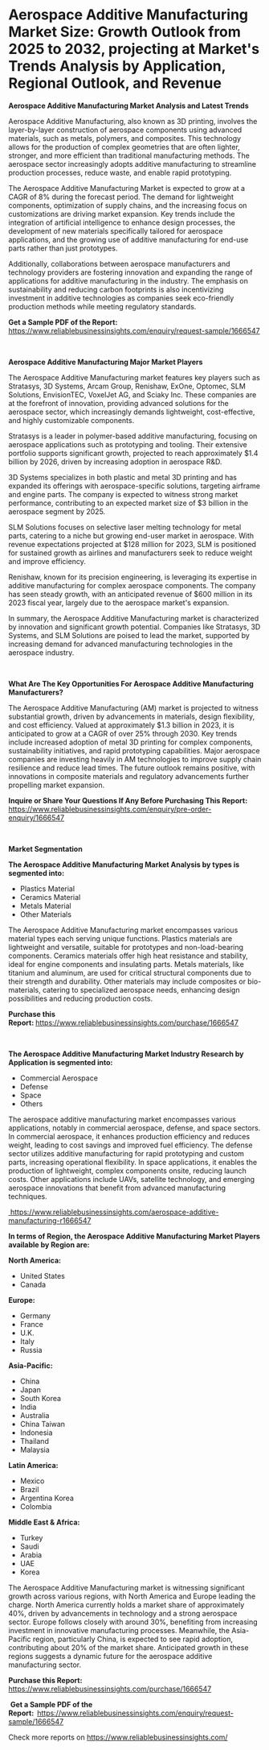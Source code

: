 <p><h1>Aerospace Additive Manufacturing Market Size: Growth Outlook from 2025 to 2032, projecting at Market's Trends Analysis by Application, Regional Outlook, and Revenue</h1></p><p><strong>Aerospace Additive Manufacturing Market Analysis and Latest Trends</strong></p>
<p><p>Aerospace Additive Manufacturing, also known as 3D printing, involves the layer-by-layer construction of aerospace components using advanced materials, such as metals, polymers, and composites. This technology allows for the production of complex geometries that are often lighter, stronger, and more efficient than traditional manufacturing methods. The aerospace sector increasingly adopts additive manufacturing to streamline production processes, reduce waste, and enable rapid prototyping.</p><p>The Aerospace Additive Manufacturing Market is expected to grow at a CAGR of 8% during the forecast period. The demand for lightweight components, optimization of supply chains, and the increasing focus on customizations are driving market expansion. Key trends include the integration of artificial intelligence to enhance design processes, the development of new materials specifically tailored for aerospace applications, and the growing use of additive manufacturing for end-use parts rather than just prototypes.</p><p>Additionally, collaborations between aerospace manufacturers and technology providers are fostering innovation and expanding the range of applications for additive manufacturing in the industry. The emphasis on sustainability and reducing carbon footprints is also incentivizing investment in additive technologies as companies seek eco-friendly production methods while meeting regulatory standards.</p></p>
<p><strong>Get a Sample PDF of the Report:&nbsp;</strong> <a href="https://www.reliablebusinessinsights.com/enquiry/request-sample/1666547?utm_campaign=2255&utm_medium=2&utm_source=Github&utm_content=ia&utm_term=06032025&utm_id=aerospace-additive-manufacturing">https://www.reliablebusinessinsights.com/enquiry/request-sample/1666547</a></p>
<p>&nbsp;</p>
<p><strong>Aerospace Additive Manufacturing Major Market Players</strong></p>
<p><p>The Aerospace Additive Manufacturing market features key players such as Stratasys, 3D Systems, Arcam Group, Renishaw, ExOne, Optomec, SLM Solutions, EnvisionTEC, VoxelJet AG, and Sciaky Inc. These companies are at the forefront of innovation, providing advanced solutions for the aerospace sector, which increasingly demands lightweight, cost-effective, and highly customizable components.</p><p>Stratasys is a leader in polymer-based additive manufacturing, focusing on aerospace applications such as prototyping and tooling. Their extensive portfolio supports significant growth, projected to reach approximately $1.4 billion by 2026, driven by increasing adoption in aerospace R&D.</p><p>3D Systems specializes in both plastic and metal 3D printing and has expanded its offerings with aerospace-specific solutions, targeting airframe and engine parts. The company is expected to witness strong market performance, contributing to an expected market size of $3 billion in the aerospace segment by 2025.</p><p>SLM Solutions focuses on selective laser melting technology for metal parts, catering to a niche but growing end-user market in aerospace. With revenue expectations projected at $128 million for 2023, SLM is positioned for sustained growth as airlines and manufacturers seek to reduce weight and improve efficiency.</p><p>Renishaw, known for its precision engineering, is leveraging its expertise in additive manufacturing for complex aerospace components. The company has seen steady growth, with an anticipated revenue of $600 million in its 2023 fiscal year, largely due to the aerospace market's expansion.</p><p>In summary, the Aerospace Additive Manufacturing market is characterized by innovation and significant growth potential. Companies like Stratasys, 3D Systems, and SLM Solutions are poised to lead the market, supported by increasing demand for advanced manufacturing technologies in the aerospace industry.</p></p>
<p>&nbsp;</p>
<p><strong>What Are The Key Opportunities For Aerospace Additive Manufacturing Manufacturers?</strong></p>
<p><p>The Aerospace Additive Manufacturing (AM) market is projected to witness substantial growth, driven by advancements in materials, design flexibility, and cost efficiency. Valued at approximately $1.3 billion in 2023, it is anticipated to grow at a CAGR of over 25% through 2030. Key trends include increased adoption of metal 3D printing for complex components, sustainability initiatives, and rapid prototyping capabilities. Major aerospace companies are investing heavily in AM technologies to improve supply chain resilience and reduce lead times. The future outlook remains positive, with innovations in composite materials and regulatory advancements further propelling market expansion.</p></p>
<p><strong>Inquire or Share Your Questions If Any Before Purchasing This Report:</strong> <a href="https://www.reliablebusinessinsights.com/enquiry/pre-order-enquiry/1666547?utm_campaign=2255&utm_medium=2&utm_source=Github&utm_content=ia&utm_term=06032025&utm_id=aerospace-additive-manufacturing">https://www.reliablebusinessinsights.com/enquiry/pre-order-enquiry/1666547</a></p>
<p>&nbsp;</p>
<p><strong>Market Segmentation</strong></p>
<p><strong>The Aerospace Additive Manufacturing Market Analysis by types is segmented into:</strong></p>
<p><ul><li>Plastics Material</li><li>Ceramics Material</li><li>Metals Material</li><li>Other Materials</li></ul></p>
<p><p>The Aerospace Additive Manufacturing market encompasses various material types each serving unique functions. Plastics materials are lightweight and versatile, suitable for prototypes and non-load-bearing components. Ceramics materials offer high heat resistance and stability, ideal for engine components and insulating parts. Metals materials, like titanium and aluminum, are used for critical structural components due to their strength and durability. Other materials may include composites or bio-materials, catering to specialized aerospace needs, enhancing design possibilities and reducing production costs.</p></p>
<p><strong>Purchase this Report:&nbsp;</strong><a href="https://www.reliablebusinessinsights.com/purchase/1666547?utm_campaign=2255&utm_medium=2&utm_source=Github&utm_content=ia&utm_term=06032025&utm_id=aerospace-additive-manufacturing">https://www.reliablebusinessinsights.com/purchase/1666547</a></p>
<p>&nbsp;</p>
<p><strong>The Aerospace Additive Manufacturing Market Industry Research by Application is segmented into:</strong></p>
<p><ul><li>Commercial Aerospace</li><li>Defense</li><li>Space</li><li>Others</li></ul></p>
<p><p>The aerospace additive manufacturing market encompasses various applications, notably in commercial aerospace, defense, and space sectors. In commercial aerospace, it enhances production efficiency and reduces weight, leading to cost savings and improved fuel efficiency. The defense sector utilizes additive manufacturing for rapid prototyping and custom parts, increasing operational flexibility. In space applications, it enables the production of lightweight, complex components onsite, reducing launch costs. Other applications include UAVs, satellite technology, and emerging aerospace innovations that benefit from advanced manufacturing techniques.</p></p>
<p><a href="https://www.reliablebusinessinsights.com/aerospace-additive-manufacturing-r1666547?utm_campaign=2255&utm_medium=2&utm_source=Github&utm_content=ia&utm_term=06032025&utm_id=aerospace-additive-manufacturing">&nbsp;https://www.reliablebusinessinsights.com/aerospace-additive-manufacturing-r1666547</a></p>
<p><strong>In terms of Region, the Aerospace Additive Manufacturing Market Players available by Region are:</strong></p>
<p>
    <p> <strong> North America: </strong>
        <ul>
            <li>United States</li>
            <li>Canada</li>
        </ul>
        </p> 
    <p> <strong> Europe: </strong>
        <ul>
            <li>Germany</li>
            <li>France</li>
            <li>U.K.</li>
            <li>Italy</li>
            <li>Russia</li>
        </ul>
        </p> 
    <p> <strong> Asia-Pacific: </strong>
        <ul>
            <li>China</li>
            <li>Japan</li>
            <li>South Korea</li>
            <li>India</li>
            <li>Australia</li>
            <li>China Taiwan</li>
            <li>Indonesia</li>
            <li>Thailand</li>
            <li>Malaysia</li>
        </ul>
        </p> 
    <p> <strong> Latin America: </strong>
        <ul>
            <li>Mexico</li>
            <li>Brazil</li>
            <li>Argentina Korea</li>
            <li>Colombia</li>
        </ul>
        </p> 
    <p> <strong> Middle East & Africa: </strong>
        <ul>
            <li>Turkey</li>
            <li>Saudi</li>
            <li>Arabia</li>
            <li>UAE</li>
            <li>Korea</li>
        </ul>
    </p>
    </p>
<p><p>The Aerospace Additive Manufacturing market is witnessing significant growth across various regions, with North America and Europe leading the charge. North America currently holds a market share of approximately 40%, driven by advancements in technology and a strong aerospace sector. Europe follows closely with around 30%, benefiting from increasing investment in innovative manufacturing processes. Meanwhile, the Asia-Pacific region, particularly China, is expected to see rapid adoption, contributing about 20% of the market share. Anticipated growth in these regions suggests a dynamic future for the aerospace additive manufacturing sector.</p></p>
<p><strong>Purchase this Report: </strong><a href="https://www.reliablebusinessinsights.com/purchase/1666547?utm_campaign=2255&utm_medium=2&utm_source=Github&utm_content=ia&utm_term=06032025&utm_id=aerospace-additive-manufacturing">https://www.reliablebusinessinsights.com/purchase/1666547</a></p>
<p>&nbsp;<strong>Get a Sample PDF of the Report:&nbsp;&nbsp;</strong><a href="https://www.reliablebusinessinsights.com/enquiry/request-sample/1666547?utm_campaign=2255&utm_medium=2&utm_source=Github&utm_content=ia&utm_term=06032025&utm_id=aerospace-additive-manufacturing">https://www.reliablebusinessinsights.com/enquiry/request-sample/1666547</a></p>
<p><strong></strong></p>
<p>Check more reports on <a href="https://www.reliablebusinessinsights.com/?utm_campaign=2255&utm_medium=2&utm_source=Github&utm_content=ia&utm_term=06032025&utm_id=aerospace-additive-manufacturing">https://www.reliablebusinessinsights.com/</a></p>